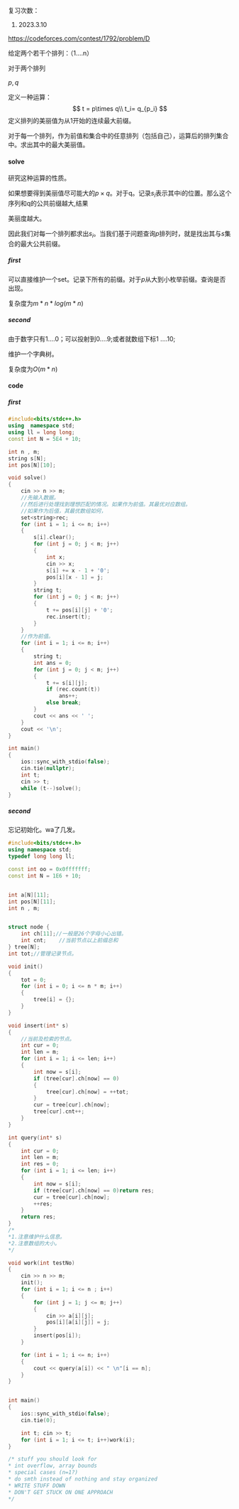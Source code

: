 复习次数：

1. 2023.3.10



https://codeforces.com/contest/1792/problem/D

给定两个若干个排列：（1....n）

对于两个排列

$p,q$

定义一种运算：
$$
t = p\times q\\
t_i= q_{p_i}
$$
定义排列的美丽值为从1开始的连续最大前缀。

对于每一个排列，作为前值和集合中的任意排列（包括自己），运算后的排列集合中。求出其中的最大美丽值。

#### solve

研究这种运算的性质。

如果想要得到美丽值尽可能大的$p\times q$。对于q。记录$s_i$表示其中i的位置。那么这个序列和q的公共前缀越大,结果

美丽度越大。

因此我们对每一个排列都求出$s_i$。当我们基于问题查询$p$排列时，就是找出其与$s$集合的最大公共前缀。

##### first

可以直接维护一个set。记录下所有的前缀。对于$p$从大到小枚举前缀。查询是否出现。

复杂度为$m*n*log(m*n)$

##### second

由于数字只有1....0；可以投射到0....9;或者就数组下标1 ....10;

维护一个字典树。

复杂度为$O(m*n)$



#### code

##### first

```cpp
#include<bits/stdc++.h>
using  namespace std;
using ll = long long;
const int N = 5E4 + 10;

int n , m;
string s[N];
int pos[N][10];

void solve()
{
    cin >> n >> m;
    //先输入数据。
    //然后进行处理找到理想匹配的情况。如果作为前值。其最优对应数组。
    //如果作为后值，其最优数组如何，
    set<string>rec;
    for (int i = 1; i <= n; i++)
    {
        s[i].clear();
        for (int j = 0; j < m; j++)
        {
            int x;
            cin >> x;
            s[i] += x - 1 + '0';
            pos[i][x - 1] = j;
        }
        string t;
        for (int j = 0; j < m; j++)
        {
            t += pos[i][j] + '0';
            rec.insert(t);
        }
    }
    //作为前值。
    for (int i = 1; i <= n; i++)
    {
        string t;
        int ans = 0;
        for (int j = 0; j < m; j++)
        {
            t += s[i][j];
            if (rec.count(t))
                ans++;
            else break;
        }
        cout << ans << ' ';
    }
    cout << '\n';
}

int main()
{
    ios::sync_with_stdio(false);
    cin.tie(nullptr);
    int t;
    cin >> t;
    while (t--)solve();
}
```

##### second

忘记初始化。wa了几发。

```cpp
#include<bits/stdc++.h>
using namespace std;
typedef long long ll;

const int oo = 0x0fffffff;
const int N = 1E6 + 10;


int a[N][11];
int pos[N][11];
int n , m;


struct node {
	int ch[11];//一般是26个字母小心出错。
	int cnt;    //当前节点以上前缀总和
} tree[N];
int tot;//管理记录节点。

void init()
{
	tot = 0;
	for (int i = 0; i <= n * m; i++)
	{
		tree[i] = {};
	}
}

void insert(int* s)
{
	//当前及检索的节点。
	int cur = 0;
	int len = m;
	for (int i = 1; i <= len; i++)
	{
		int now = s[i];
		if (tree[cur].ch[now] == 0)
		{
			tree[cur].ch[now] = ++tot;
		}
		cur = tree[cur].ch[now];
		tree[cur].cnt++;
	}
}

int query(int* s)
{
	int cur = 0;
	int len = m;
	int res = 0;
	for (int i = 1; i <= len; i++)
	{
		int now = s[i];
		if (tree[cur].ch[now] == 0)return res;
		cur = tree[cur].ch[now];
		++res;
	}
	return res;
}
/*
*1.注意维护什么信息。
*2.注意数组的大小。
*/

void work(int testNo)
{
	cin >> n >> m;
	init();
	for (int i = 1; i <= n ; i++)
	{
		for (int j = 1; j <= m; j++)
		{
			cin >> a[i][j];
			pos[i][a[i][j]] = j;
		}
		insert(pos[i]);
	}

	for (int i = 1; i <= n; i++)
	{
		cout << query(a[i]) << " \n"[i == n];
	}
}


int main()
{
	ios::sync_with_stdio(false);
	cin.tie(0);

	int t; cin >> t;
	for (int i = 1; i <= t; i++)work(i);
}

/* stuff you should look for
* int overflow, array bounds
* special cases (n=1?)
* do smth instead of nothing and stay organized
* WRITE STUFF DOWN
* DON'T GET STUCK ON ONE APPROACH
*/
```

